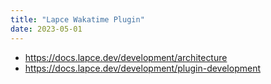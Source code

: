 ```yaml
---
title: "Lapce Wakatime Plugin"
date: 2023-05-01
---
```


- https://docs.lapce.dev/development/architecture
- https://docs.lapce.dev/development/plugin-development

